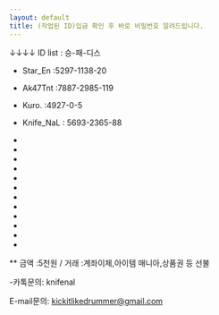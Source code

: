 ```yaml
---
layout: default
title: (작업된 ID)입금 확인 후 바로 비밀번호 알려드립니다.
---
```


↓↓↓↓ ID list : 승-패-디스




* Star_En :5297-1138-20

* Ak47Tnt :7887-2985-119 

* Kuro. :4927-0-5

* Knife_NaL : 5693-2365-88

* 

* 

* 

* 

* 

* 

* 

* 

* 

* 

* 

* 

** 금액 :5천원 / 거래 :계좌이체,아이템 매니아,상품권 등 선불

-카톡문의: knifenal

 E-mail문의: kickitlikedrummer@gmail.com
